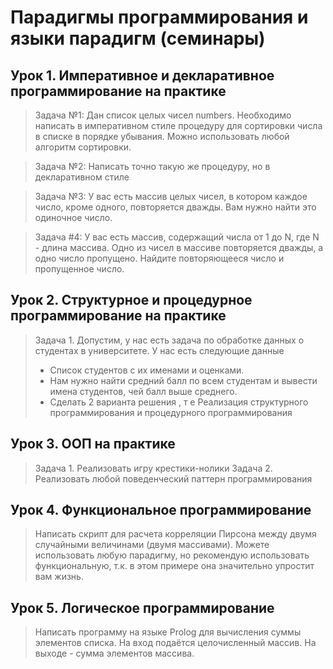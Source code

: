 # Парадигмы программирования и языки парадигм (семинары)

## Урок 1. Императивное и декларативное программирование на практике
> Задача №1: Дан список целых чисел numbers. Необходимо написать в императивном стиле процедуру для сортировки числа в списке в порядке убывания. Можно использовать любой алгоритм сортировки.

> Задача №2: Написать точно такую же процедуру, но в декларативном стиле

> Задача №3: У вас есть массив целых чисел, в котором каждое число, кроме одного, повторяется дважды. Вам нужно найти это одиночное число.

> Задача #4: У вас есть массив, содержащий числа от 1 до N, где N - длина массива. Одно из чисел в массиве повторяется дважды, а одно число пропущено. Найдите повторяющееся число и пропущенное число.

## Урок 2. Структурное и процедурное программирование на практике

> Задача 1. Допустим, у нас есть задача по обработке данных о студентах в университете. У нас есть следующие данные
> - Список студентов с их именами и оценками.
> - Нам нужно найти средний балл по всем студентам и вывести имена студентов, чей балл выше среднего.
> - Сделать 2 варианта решения , т е Реализация структурного программирования и процедурного программирования

## Урок 3. ООП на практике

> Задача 1. Реализовать игру крестики-нолики
> Задача 2. Реализовать любой поведенческий паттерн программирования

## Урок 4. Функциональное программирование

> Написать скрипт для расчета корреляции Пирсона между двумя случайными величинами (двумя массивами). Можете использовать любую парадигму, но рекомендую использовать функциональную, т.к. в этом примере она значительно упростит вам жизнь.

## Урок 5. Логическое программирование

> Написать программу на языке Prolog для вычисления суммы элементов списка. На вход подаётся целочисленный массив. На выходе - сумма элементов массива.
